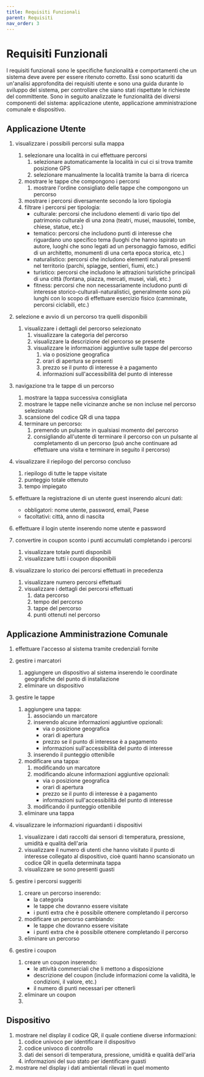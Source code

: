 ```yaml
---
title: Requisiti Funzionali
parent: Requisiti
nav_order: 3
---
```


# Requisiti Funzionali
I requisiti funzionali sono le specifiche funzionalità e comportamenti che un sistema deve avere per essere ritenuto corretto. Essi sono scaturiti da un'analisi approfondita dei requisiti utente e sono una guida durante lo sviluppo del sistema, per controllare che siano stati rispettate le richieste del committente. Sono in seguito analizzate le funzionalità dei diversi componenti del sistema: applicazione utente, applicazione amministrazione comunale e dispositivo.

## Applicazione Utente
1. visualizzare i possibili percorsi sulla mappa
   1. selezionare una località in cui effettuare percorsi
       1. selezionare automaticamente la località in cui ci si trova tramite posizione GPS
       2. selezionare manualmente la località tramite la barra di ricerca
   2. mostrare le tappe che compongono i percorsi
      1. mostrare l'ordine consigliato delle tappe che compongono un percorso
   3. mostrare i percorsi diversamente secondo la loro tipologia
   4. filtrare i percorsi per tipologia:
      - culturale: percorsi che includono elementi di vario tipo del patrimonio culturale di una zona (teatri, musei, mausolei, tombe, chiese, statue, etc.)
      - tematico: percorsi che includono punti di interesse che riguardano uno specifico tema (luoghi che hanno ispirato un autore, luoghi che sono legati ad un personaggio famoso, edifici di un architetto, monumenti di una certa epoca storica, etc.)
      - naturalistico: percorsi che includono elementi naturali presenti nel territorio (parchi, spiagge, sentieri, fiumi, etc.)
      - turistico: percorsi che includono le attrazioni turistiche principali di una città (fontana, piazza, mercati, musei, viali, etc.)
      - fitness: percorsi che non necessariamente includono punti di interesse storico-culturali-naturalistici, generalmente sono più lunghi con lo scopo di effettuare esercizio fisico (camminate, percorsi ciclabili, etc.)                

2. selezione e avvio di un percorso tra quelli disponibili
    1. visualizzare i dettagli del percorso selezionato
       1. visualizzare la categoria del percorso
       2. visualizzare la descrizione del percorso se presente
       3. visualizzare le informazioni aggiuntive sulle tappe del percorso
            1. via o posizione geografica
            2. orari di apertura se presenti
            3. prezzo se il punto di interesse è a pagamento
            4. informazioni sull'accessibilità del punto di interesse

3. navigazione tra le tappe di un percorso
    1. mostrare la tappa successiva consigliata
    2. mostrare le tappe nelle vicinanze anche se non incluse nel percorso selezionato
    3. scansione del codice QR di una tappa
    4. terminare un percorso:
        1. premendo un pulsante in qualsiasi momento del percorso
        2. consigliando all'utente di terminare il percorso con un pulsante al completamento di un percorso (può anche continuare ad effettuare una visita e terminare in seguito il percorso)

4. visualizzare il riepilogo del percorso concluso
    1. riepilogo di tutte le tappe visitate
    2. punteggio totale ottenuto
    3. tempo impiegato

5. effettuare la registrazione di un utente guest inserendo alcuni dati:
    - obbligatori: nome utente, password, email, Paese
    - facoltativi: città, anno di nascita

6.  effettuare il login utente inserendo nome utente e password

7.  convertire in coupon sconto i punti accumulati completando i percorsi
    1. visualizzare totale punti disponibili
    2. visualizzare tutti i coupon disponibili

8.  visualizzare lo storico dei percorsi effettuati in precedenza
    1. visualizzare numero percorsi effettuati
    2. visualizzare i dettagli dei percorsi effettuati
        1. data percorso
        2. tempo del percorso
        3. tappe del percorso
        4. punti ottenuti nel percorso

## Applicazione Amministrazione Comunale
1. effettuare l'accesso al sistema tramite credenziali fornite

2. gestire i marcatori
    1. aggiungere un dispositivo al sistema inserendo le coordinate geografiche del punto di installazione
    2. eliminare un dispositivo

3. gestire le tappe
    1. aggiungere una tappa:
        1. associando un marcatore
        2. inserendo alcune informazioni aggiuntive opzionali:
            - via o posizione geografica
            - orari di apertura
            - prezzo se il punto di interesse è a pagamento
            - informazioni sull'accessibilità del punto di interesse
        3. inserendo il punteggio ottenibile
    2. modificare una tappa:
        1. modificando un marcatore
        2. modificando alcune informazioni aggiuntive opzionali:
            - via o posizione geografica
            - orari di apertura
            - prezzo se il punto di interesse è a pagamento
            - informazioni sull'accessibilità del punto di interesse
        3. modificando il punteggio ottenibile
    3. eliminare una tappa

4. visualizzare le informazioni riguardanti i dispositivi
    1. visualizzare i dati raccolti dai sensori di temperatura, pressione, umidità e qualità dell'aria
    2. visualizzare il numero di utenti che hanno visitato il punto di interesse collegato al dispositivo, cioè quanti hanno scansionato un codice QR in quella determinata tappa
    3. visualizzare se sono presenti guasti

5. gestire i percorsi suggeriti
    1. creare un percorso inserendo:
       - la categoria
       - le tappe che dovranno essere visitate
       - i punti extra che è possibile ottenere completando il percorso
    2. modificare un percorso cambiando:
       - le tappe che dovranno essere visitate
       - i punti extra che è possibile ottenere completando il percorso
    3. eliminare un percorso
        
6. gestire i coupon
    1. creare un coupon inserendo:
       - le attività commerciali che li mettono a disposizione
       - descrizione del coupon (include informazioni come la validità, le condizioni, il valore, etc.)
       - il numero di punti necessari per ottenerli
    2. eliminare un coupon
    3. 

## Dispositivo
1. mostrare nel display il codice QR, il quale contiene diverse informazioni:
    1. codice univoco per identificare il dispositivo
    2. codice univoco di controllo
    3. dati dei sensori di temperatura, pressione, umidità e qualità dell'aria
    4. informazioni del suo stato per identificare guasti 
2. mostrare nel display i dati ambientali rilevati in quel momento